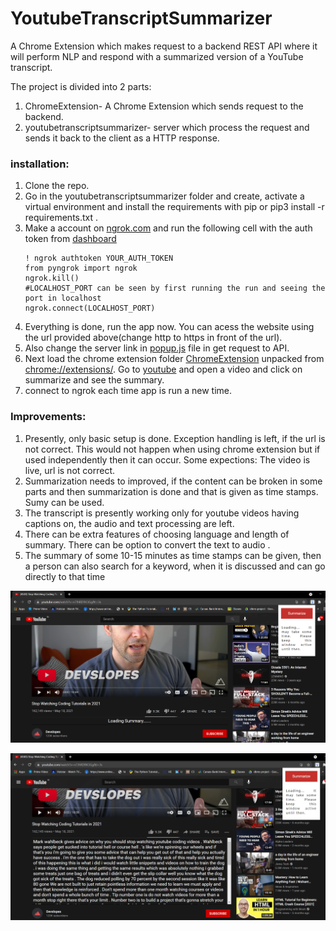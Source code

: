 # YoutubeTranscriptSummarizer
A Chrome Extension which makes request to a backend REST API where it will perform NLP and respond with a summarized version of a YouTube transcript.

The project is divided into 2 parts:
1. ChromeExtension- A Chrome Extension which sends request to the backend.
2. youtubetranscriptsummarizer- server which process the request and sends it back to the client as a HTTP response.

### installation:
1. Clone the repo.
2. Go in the youtubetranscriptsummarizer folder and create, activate a virtual environment and install the requirements
   with pip or pip3 install -r requirements.txt .
3. Make a account on [ngrok.com](https://ngrok.com/) and run the following cell with the auth token from [dashboard](https://dashboard.ngrok.com/get-started/setup)
    ```
    ! ngrok authtoken YOUR_AUTH_TOKEN
    from pyngrok import ngrok
    ngrok.kill()
    #LOCALHOST_PORT can be seen by first running the run and seeing the port in localhost  
    ngrok.connect(LOCALHOST_PORT)
    ```
4. Everything is done, run the app now. You can acess the website using the url provided above(change http to https in front of the url).
5. Also change the server link in [popup.js](/ChromeExtension/popup.js) file in get request to API.
6. Next load the chrome extension folder [ChromeExtension](/ChromeExtension) unpacked from [chrome://extensions/](chrome://extensions/).
   Go to [youtube](https://youtube.com/) and open a video and click on summarize and see the summary.
7. connect to ngrok each time app is run a new time.

### Improvements:
1. Presently, only basic setup is done. Exception handling is left, if the url is not correct. 
   This would not happen when using chrome extension but if used independently then it can occur.
   Some expections: The video is live, url is not correct.
2. Summarization needs to improved, if the content can be broken in some parts 
   and then summarization is done and that is given as time stamps.
   Sumy can be used.
3. The transcript is presently working only for youtube videos having captions on, the audio and text processing are left.
4. There can be extra features of choosing language and length of summary. There can be option to convert the text 
   to audio . 
5. The summary of some 10-15 minutes as time stamps can be given, then a person can also search for a keyword, when it
   is discussed and can go directly to that time 
   
   
![](images/1.png)

![](images/2.png)
 
